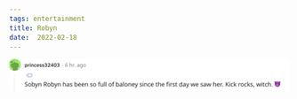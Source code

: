 ```yaml
---
tags: entertainment
title: Robyn
date:  2022-02-18
---
```


![kickrockswitch.png](https://raw.githubusercontent.com/muneer78/muneer78.github.io/master/images/kickrockswitch.png)